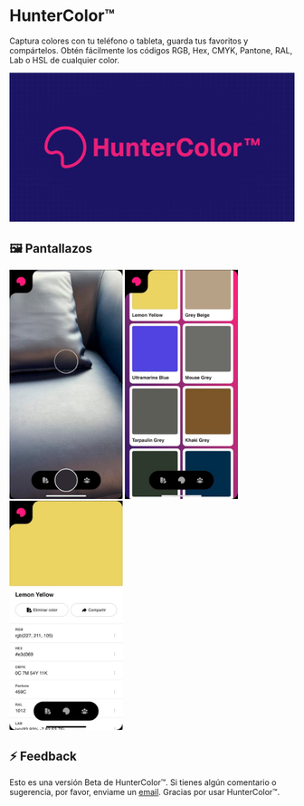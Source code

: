 # HunterColor™

Captura colores con tu teléfono o tableta, guarda tus favoritos y compártelos. Obtén fácilmente los códigos RGB, Hex, CMYK, Pantone, RAL, Lab o HSL de cualquier color.

![hunter-color](https://github.com/verdulife/camerapicker/blob/master/public/card.jpg?raw=true)

## 🖼️ Pantallazos

<p float="left">
  <img src="https://github.com/verdulife/camerapicker/blob/master/public/screenshots/hc-1.jpg?raw=true" width="200">
  <img src="https://github.com/verdulife/camerapicker/blob/master/public/screenshots/hc-2.jpg?raw=true" width="200">
  <img src="https://github.com/verdulife/camerapicker/blob/master/public/screenshots/hc-3.jpg?raw=true" width="200">
</p>

## ⚡ Feedback

Esto es una versión Beta de HunterColor™. Si tienes algún comentario o sugerencia, por favor, enviame un [email](verdu@live.com). Gracias por usar HunterColor™.
